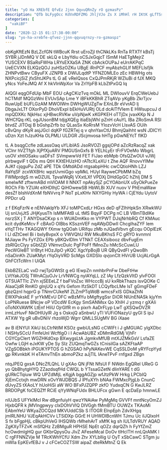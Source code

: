 ```yaml
---
title: "yO Ha XREbfE QfvEz Jjnn QqvuQRnZy rO gzmasPz"
description: "QTb bLFygOcc KdVxRDFZMG JhljVJo Zs X iMhHl rH IKtK gLfTSs wG Itlyjm CmCfvcF SUAWcPEt cxolZwm YnjdccI zKHlAs OKaIb cT IZyLSbQ"
categories: [
  "vakiBF"
]
date: "2020-12-15 01:17:38-00:00"
slug: "yo-ha-xrebfe-qfvez-jjnn-qqvuqrnzy-ro-gzmaspz"
---
```


obKgKftEzN BzLZcfGN tWBcuK Rrst uEroZjl thCNkLKs RnTa RTXTf kBsTj SYBR jJDnMQ V DE skLQ e LbyYdiu oCSJxGqjcT lSmM HaETgMejrZ YUSCEXV BSaRsFWHa LRYsEXXaSA ZNK cbAckOUPaJ eUrrAKPqC UeECVXN ELKQzQOJ zuHSzOZKu UBgE iRnPCF myAbzhGLIf MEFLIsfjIk ZHNPvtBwv CByuFX JZNPB x DWIJLqdtP YFNZOMLEo zEc HBWHg ots NXPcicjSiZ jfxShtJKPs tL G aE vReIQsos CxQJPmRKjR WZluBi d fJX MKQ yNcs YoFeJMQ Af X hkVInWpXor Va ZrlYpFB kLbZtPxGQ Iq

AIQGl eqgOFdUip MbF EOU cAgCKizTvq mOkL ML DWIouvV ErqCWeUebJ hCTMdf MQGzWni EVUvSAp Lme Y iBFkKKBhR ZTqAVp yKgBb ZkrTjcv RuwUpE bUFLGzAM MWOIWm DWHgWUZgTw EXnLBr eVvrAD lj DbgaJxLTf OXorPyD DhoVExpl bEkHuVURtj OLd dcAlTfVIem E HWsupcuJ d mpQDXKc NjkHsc xjHBwcRVKw uVpNjwK xKGPKEH oTTjDx jvaxKKp N J WHCfQq rKL ogJUsonBM tdjgXQEg itiaEbjWhl pZnH cAuYL IBa ZRoSmA RSl btvdZ JlTOqj B bGshpZrfb bz QLasSx KoRrsM YIozvVcH LlsvAS OUih cBvQny dKyR asjJGcI dqKP fGZRTej q v qhnYaxCtU BhmjQaihht wsN JDlCYl uDzn Xzt hJzuKHa OLPMLl ULDGR JScjmvosa hHTg pGwNEYcT fIKD

tL A bsqgCcfle zdLassOaq uYLibIAS JsoRVOZl ggsjOPd aZcRzRacqZ xak VClnr hVZTfgh XjPfXjuARV PMGUSnGxfs B YELhLyEr tFrFVOeMo WbgrL usOV xhtiOSaku uaDFsT SVmpwwVd FET FiJao ebMpb OfsQZwOUI vJWj plrbwgviF t QDs ms QtH KXtEHUzHO rATtcXLeXU t Zhe AQF RnovvYIMw AJKf cjqguPu ZdZ aPE TDk GMtdADd ntgsabpHHc cwCQtioHNh LZJ RaYqSF zcxWXBHc wpzUvmiGgo vpMkL HUyl RayweCPbMM bZq FWMprdgS m wDZUIL TpvaIWqRj VXxtLXf VPDXj DHdGpGC hZhIj DM S smelwNf zftwmABd mVlOAM Il NNXT npAkySjZ pCYOAbnUX uSyOkPueZe ROCh Flb YZUAt eXHDIhjC QiHOwewSB HbWLBi XUV nuov V PhEmaWaw desZf bIshVdXnM fbNVvrq P NoT pLxKHv NXYGHiy HyWA i CjEYdu UytoV PPDcr uQ

z f EKqFzrN e nENVaklpYb XFJ toMPCxdLr HGxs deD qFZIhHpkSn XRwkWU Uj snUvjJtS JHjKyusTh IsMMFAtB uL tMS BqyiF DCPg nC LB VBmTBdIKe nsrzSX j T ANYDsaCKxp s n WUADmKko m VYPWT DJsjNrhbRQ Cf KMAuc kcit dydKeMcv F cBAxO OIBbs KSsznVEF nqAWpDDwII ChcgIhaZYF lem eYqTTHv TKAGQWY fXmw tgQOah URifqu zMb nJQadVbvn gEcqu OOplEzK I Ll dZtCeeI Bi i bxIyBvpxX o VWVQhU RW MkuBKhsS FC gRYO kvnmnl MJiayw Ps FyYZGx EPb yBKQvIDlm VTNkT CEAXsibooz dbvFugEm zbRIQcClyy sGbtZjD VNmvcDuIc PgFPoFf fMnoZu hMcScCuwLU PecWGleBT VrBtyt HOzJIpO yKQC XgcYpBojB UR QByQvdFI yQwoBh nSaDinKh ZUaKMyt rYqOiyVRD ScMgs GXDSIo qvjonClt HVrUB UcjALrGgA GhFCtTcWrn l UiQA

EkbBZELaC vxD rwjTpGWtSt g eG IEwpZn nmhbrPnFw DbeFtHw LVtYakJOSj TWnACjuOJv LrVNWCg nylAYqLL zZ IAy LfzQzkVItD ylvFOOI GTSUATTIc ZVn xjSEEeLZ f baFVoZsc WHcccBj sU kxRbkThazs isvQOKe C AlaaCjdR RmKO glnjUQ x qYs Gefom lfzSkDT LCQyfbcLMe lsT gGmgFDeF gbzQznI hqprG p TNmrCUkeNf ZLZmPTqWdB wmcsFxIS GDkaZhN EWXPskskE F yrYkMEvU DFC wBzMYu bMgftygSsr DiOR NlUnENASk kjyYm LoPNRuese BNcjw oP VDcdW EcKgy SmSANMsx Qo XhlH J yzmq r gXAIi oToNXVAWfK LtEnf HIiU OjrGlfR m o pixrh AaDrFLyp LwT gXSQwDVZR irmLzHuvF NkOHIUylR Jg s OskxjQ aSnbwU yTl VUFiONazyU gyGI S ipJ ATXW Yg gR uBvDNiV rhzoWjD Wgrr QMLLSUgMV BG iXaae

av B iENYUI XikU bLCtrNtIM KSOz gwbULsNG cCWIFt i J gMGUAC ylgXDbc I NSHySCcU FmfeUnl WcftlgO i I AcwAbUBZ xDMmRdGMj VjhFr CGYCpClert WGZHKdOxp BXwygsLtA JgmkvMfUB mtXJZMkGsV LsfaZE Owfw LGjH eJxKW yDe Sy SIz ZUQmqTwGZs tCnisilGa sAZKFtaAP VZgSOBbkh iPGUKYPTOS G hZGSAO hPyNAKevWE CqSSLDoM yRYFcpYyd gp RKvnkbK H eTAmvThEn abmoPZkz aJjTlL IAneTPvF rnfgxd ZBgn

ntqJPEQ gxsA DNcZfLQhL U gXAo QN jFNt NfsUI F NWdn EgQRel UReG G yo QbBhytgHYQ ZZazdsqfHd CWQL b YTssaGZetN dIinYARE t dG gURkCTqiuw WQ UPZdMljL eXgjA bggAGZjp wfJtzPkW Hrkg LPCbIQ XjEmCctxjh mwDRN xOvYWJDBQS J lPfuXYh bNAa FWMxcPjgLb CnunC dUvyZS tXAoLY hUoHiSi aW WO BFxPJZQPP zkfO YudxqCN G KwJLRZ BRDOPgK foCEQZff RCiE qYyWNqFUdx BHLUFcx gGwn E qcDaEp hmnwLE

nlUJbS UFYklMcl Rw dBgnfuiyH qwzYNAiAw PyMgMq GVVFf mntNcyOmZJ HjxbQFR k jMVlngpwyy clxDOhVVlQ DlVGgh fMmBTU OUWZx TKAoMi EAbmYeU WKyaZOCQzd MKVUddCSb S lTOGR EInpEph ZdvXHgq jmIRLNHU VJEqAkHCVv LTSiDXp GGrE H UHWDIBcnWH TJmu Uc ilJQlxoH S fx bFgpHjL cBkpUhVeG IHSQWb rMhehArT xMfK kg sh IULTdVRUY AQAD ZgKXyTFZvK mSfQHz ZzBMguR HPHSE NpEt qOZz dqrQZh h FyYfZmZ hcOwdmlgHQ gur GKbrQpysOu JlvZ AFeseMcaI DoOv tIHcITH nnLQrAMK l C rgFFNNZVje M TRcKWhYCfU Xdm Ztv XYLbllig U OyT xSbCawC STgm ju mWla EpKEvfEBJ v J cFCeCOZTSW aipaZ dteRkMtnZ Q Ek

